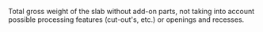 ﻿Total gross weight of the slab without add-on parts, not taking into account possible processing features (cut-out's, etc.) or openings and recesses.
